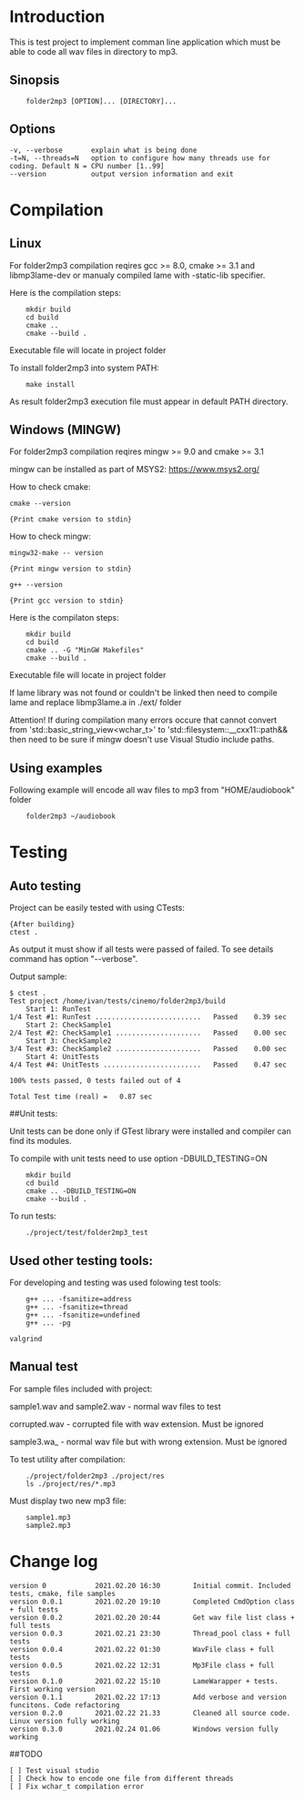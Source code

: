 # Introduction

This is test project to implement comman line application which must be able to code all wav files in directory to mp3.

## Sinopsis
```
    folder2mp3 [OPTION]... [DIRECTORY]...
```

## Options
    -v, --verbose       explain what is being done
    -t=N, --threads=N   option to configure how many threads use for coding. Default N = CPU number [1..99]
    --version           output version information and exit

# Compilation

## Linux

For folder2mp3 compilation reqires gcc >= 8.0, cmake >= 3.1 and libmp3lame-dev or manualy compiled lame with -static-lib specifier.

Here is the compilation steps:
```
    mkdir build
    cd build
    cmake ..
    cmake --build .
```

Executable file will locate in project folder

To install folder2mp3 into system PATH:

```
    make install
```
As result folder2mp3 execution file must appear in default PATH directory.

## Windows (MINGW)

For folder2mp3 compilation reqires mingw >= 9.0 and cmake >= 3.1

mingw can be installed as part of MSYS2: https://www.msys2.org/

How to check cmake:
```
cmake --version

{Print cmake version to stdin}
```

How to check mingw:
```
mingw32-make -- version

{Print mingw version to stdin}

g++ --version

{Print gcc version to stdin}
```

Here is the compilaton steps:
```
    mkdir build
    cd build
    cmake .. -G "MinGW Makefiles"
    cmake --build .
```
Executable file will locate in project folder

If lame library was not found or couldn't be linked then need to compile lame and replace libmp3lame.a in ./ext/ folder

Attention!
If during compilation many errors occure that cannot convert from 'std::basic_string_view<wchar_t>' to 'std::filesystem::__cxx11::path&& then need to be sure if mingw doesn't use Visual Studio include paths.


## Using examples

Following example will encode all wav files to mp3 from "HOME/audiobook" folder
```
    folder2mp3 ~/audiobook
```

# Testing 

## Auto testing
Project can be easily tested with using CTests:
```
{After building}
ctest .
```
As output it must show if all tests were passed of failed. To see details command has option "--verbose".

Output sample:
```
$ ctest .
Test project /home/ivan/tests/cinemo/folder2mp3/build
    Start 1: RunTest
1/4 Test #1: RunTest ..........................   Passed    0.39 sec
    Start 2: CheckSample1
2/4 Test #2: CheckSample1 .....................   Passed    0.00 sec
    Start 3: CheckSample2
3/4 Test #3: CheckSample2 .....................   Passed    0.00 sec
    Start 4: UnitTests
4/4 Test #4: UnitTests ........................   Passed    0.47 sec

100% tests passed, 0 tests failed out of 4

Total Test time (real) =   0.87 sec
```
##Unit tests:

Unit tests can be done only if GTest library were installed and compiler can find its modules.

To compile with unit tests need to use option -DBUILD_TESTING=ON
```
    mkdir build
    cd build
    cmake .. -DBUILD_TESTING=ON
    cmake --build .
```
To run tests:
```
    ./project/test/folder2mp3_test
```

## Used other testing tools:
For developing and testing was used folowing test tools:
```
    g++ ... -fsanitize=address
    g++ ... -fsanitize=thread
    g++ ... -fsanitize=undefined
    g++ ... -pg
```
    valgrind

## Manual test

For sample files included with project:

sample1.wav and sample2.wav	-	normal wav files to test

corrupted.wav			-	corrupted file with wav extension. Must be ignored

sample3.wa_			-	normal wav file but with wrong extension. Must be ignored

To test utility after compilation:

```
    ./project/folder2mp3 ./project/res
    ls ./project/res/*.mp3
```
Must display two new mp3 file:
```
    sample1.mp3
    sample2.mp3
```

# Change log
```
version 0            2021.02.20 16:30        Initial commit. Included tests, cmake, file samples 
version 0.0.1        2021.02.20 19:10        Completed CmdOption class + full tests
version 0.0.2        2021.02.20 20:44        Get wav file list class + full tests
version 0.0.3        2021.02.21 23:30        Thread_pool class + full tests
version 0.0.4        2021.02.22 01:30        WavFile class + full tests
version 0.0.5        2021.02.22 12:31        Mp3File class + full tests
version 0.1.0        2021.02.22 15:10        LameWarapper + tests. First working version
version 0.1.1        2021.02.22 17:13        Add verbose and version funcitons. Code refactoring
version 0.2.0        2021.02.22 21.33        Cleaned all source code. Linux version fully working
version 0.3.0        2021.02.24 01.06        Windows version fully working
```

##TODO

```
[ ] Test visual studio
[ ] Check how to encode one file from different threads
[ ] Fix wchar_t compilation error
```
